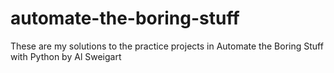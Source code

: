 # automate-the-boring-stuff
These are my solutions to the practice projects in Automate the Boring Stuff with Python by Al Sweigart
